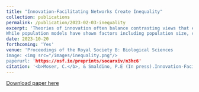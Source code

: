 ```yaml
---
title: "Innovation-Facilitating Networks Create Inequality"
collection: publications
permalink: /publication/2023-02-03-inequality
excerpt: 'Theories of innovation often balance contrasting views that either smart people create smart things or smartly constructed institutions create smart things.
While population models have shown factors including population size, connectivity, and agent behavior as crucial for innovation, few have taken the individual-central approach seriously by examining the role individuals play within their groups. To explore how network structures influence not only population-level innovation but also performance among individuals, we studied an agent-based model of the Potions Task, a paradigm developed to test how structure affects a group’s ability to solve a difficult exploration task. We explore how size, connectivity, and rates of information sharing in a network influence innovation and how these have an impact on the emergence of inequality in terms of agent contributions. We find, in line with prior work, population size has a positive effect on innovation, but also find that large and small populations perform similarly; that many small groups outperform fewer large groups; that random changes to structure have few effects on innovation in the task; and that the highest performing agents tend to occupy more central positions in the network. Moreover, we show that every network factor which improves innovation leads to a proportional increase in inequality of performance in the network, creating "genius effects" among otherwise "dumb" agents in both idealized and real-world networks.'
date: 2023-10-20
forthcoming: 'Yes'
venue: 'Proceedings of the Royal Society B: Biological Sciences
image: <img src="/images/inequality.png"/>
paperurl: 'https://osf.io/preprints/socarxiv/n3hc6'
citation: '<b>Moser, C.</b>, & Smaldino, P.E (In press).Innovation-Facilitating Networks Create Inequality. <i>Proceedings of the Royal Society B: Biological Sciences.</i>.'
---
```


[Download paper here](https://culturologies.co/files/Inequality.pdf)